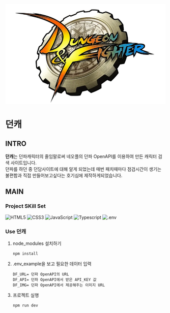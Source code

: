 ![던파로고](https://github.com/SeongYoonMin/dunchar/blob/main/src/assets/images/logos.png?raw=true)

# 던캐

## INTRO
**던캐**는 던파캐릭터의 줄임말로써 네오플의 던파 OpenAPI를 이용하여 만든 캐릭터 검색 사이트입니다.<br>
던파를 하던 중 던담사이트에 대해 알게 되었는데 매번 패치때마다 점검시간이 생기는 불편함과 직접 만들어보고싶다는 호기심에 제작하게되었습니다.

## MAIN
### Project SKill Set
![HTML5](https://img.shields.io/badge/html5-%23E34F26.svg?style=for-the-badge&logo=html5&logoColor=white)
![CSS3](https://img.shields.io/badge/css3-%231572B6.svg?style=for-the-badge&logo=css3&logoColor=white)
![JavaScript](https://img.shields.io/badge/javascript-%23323330.svg?style=for-the-badge&logo=javascript&logoColor=%23F7DF1E)
![Typescript](https://img.shields.io/badge/typescript-3178C6?style=for-the-badge&logo=typescript&logoColor=white)
![.env](https://img.shields.io/badge/dotenv-ECD53F?style=for-the-badge&logo=dotenv&logoColor=white)

### Use 던캐
1. node_modules 설치하기
    ```
    npm install
    ```
2. .env_example을 보고 필요한 데이터 입력
    ```
    DF_URL= 던파 OpenAPI의 URL
    DF_API= 던파 OpenAPI에서 받은 API_KEY 값
    DF_IMG= 던파 OpenAPI에서 제공해주는 이미지 URL
    ```
3. 프로젝트 실행
    ```
    npm run dev
    ```

